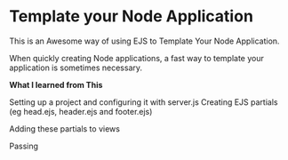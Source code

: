 # **Template your Node Application**

This is an Awesome way of using EJS to Template Your Node Application.

When quickly creating Node applications, a fast way to template your application is sometimes necessary.

**What I learned from This**

Setting up a project and configuring it with server.js
Creating EJS partials (eg head.ejs, header.ejs and footer.ejs)

Adding these partials to views

Passing 